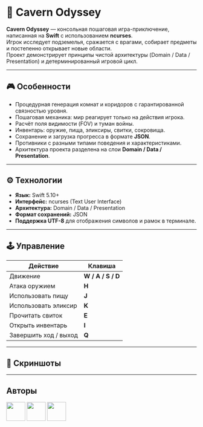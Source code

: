 # 🧭 Cavern Odyssey

**Cavern Odyssey** — консольная пошаговая игра-приключение, написанная на **Swift** с использованием **ncurses**.  
Игрок исследует подземелья, сражается с врагами, собирает предметы и постепенно открывает новые области.  
Проект демонстрирует принципы чистой архитектуры (Domain / Data / Presentation) и детерминированный игровой цикл.

---

## 🎮 Особенности
- Процедурная генерация комнат и коридоров с гарантированной связностью уровня.  
- Пошаговая механика: мир реагирует только на действия игрока.  
- Расчёт поля видимости (FOV) и туман войны.  
- Инвентарь: оружие, пища, эликсиры, свитки, сокровища.  
- Сохранение и загрузка прогресса в формате **JSON**.  
- Противники с разными типами поведения и характеристиками.  
- Архитектура проекта разделена на слои **Domain / Data / Presentation**.

---

## ⚙️ Технологии
- **Язык:** Swift 5.10+  
- **Интерфейс:** ncurses (Text User Interface)  
- **Архитектура:** Domain / Data / Presentation  
- **Формат сохранений:** JSON  
- **Поддержка UTF-8** для отображения символов и рамок в терминале.

---

## 🕹 Управление
| Действие | Клавиша |
|-----------|----------|
| Движение | **W / A / S / D** |
| Атака оружием | **H** |
| Использовать пищу | **J** |
| Использовать эликсир | **K** |
| Прочитать свиток | **E** |
| Открыть инвентарь | **I** |
| Завершить ход / выход | **Q** |

---

## 📸 Скриншоты
---

## Авторы
<a href="https://github.com/MickeyRU"><img src="https://github.com/MickeyRU.png" width="50" height="50" /></a>
<a href="https://github.com/Arrow-srt"><img src="https://github.com/Arrow-srt.png" width="50" height="50" /></a>
<a href="https://github.com/candarly"><img src="https://github.com/candarly.png" width="50" height="50" /></a>
